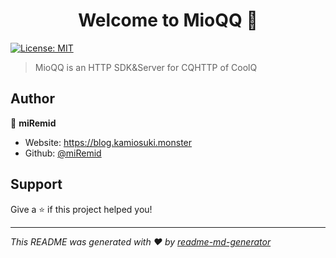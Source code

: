 <h1 align="center">Welcome to MioQQ 👋</h1>
<p>
  <a href="#" target="_blank">
    <img alt="License: MIT" src="https://img.shields.io/badge/License-MIT-yellow.svg" />
  </a>
</p>

> MioQQ is an HTTP SDK&Server for CQHTTP of CoolQ

## Author

👤 **miRemid**

* Website: https://blog.kamiosuki.monster
* Github: [@miRemid](https://github.com/miRemid)

## Support

Give a ⭐️ if this project helped you!

***
_This README was generated with ❤️ by [readme-md-generator](https://github.com/kefranabg/readme-md-generator)_